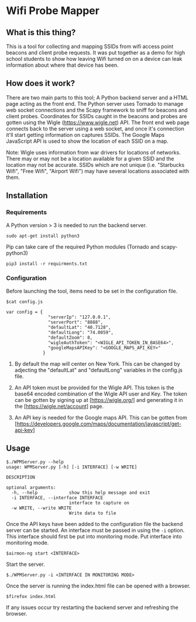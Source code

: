 # Wifi Probe Mapper

## What is this thing?
This is a tool for collecting and mapping SSIDs from wifi access point beacons and client probe requests. It was put together as a demo for high school students to show how leaving Wifi turned on on a device can leak information about where that device has been.

## How does it work?
There are two main parts to this tool; A Python backend server and a HTML page acting as the front end. The Python server uses Tornado to manage web socket connections and the Scapy framework to sniff for beacons and client probes. Coordinates for SSIDs caught in the beacons and probes are gotten using the Wigle (https://www.wigle.net) API. The front end web page connects back to the server using a web socket, and once it's connection it'll start getting information on captures SSIDs. The Google Maps JavaScript API is used to show the location of each SSID on a map.

Note: Wigle uses information from war drivers for locations of networks. There may or may not be a location available for a given SSID and the location may not be accurate. SSIDs which are not unique (i.e. "Starbucks Wifi", "Free Wifi", "Airport Wifi") may have several locations associated with them.

## Installation
### Requirements
A Python version > 3 is needed to run the backend server.
```
sudo apt-get install python3
```
Pip can take care of the required Python modules (Tornado and scapy-python3)
```
pip3 install -r requirments.txt 
```
### Configuration
Before launching the tool, items need to be set in the configuration file.
```
$cat config.js

var config = {
                "serverIp": "127.0.0.1",
                "serverPort": "8888",
                "defaultLat": "40.7128",
                "defaultLong": "74.0059",
                "defaultZoom": 8,
                "wigleAuthToken": "<WIGLE_API_TOKEN_IN_BASE64>",
                "googleMapsAPIKey": "<GOOGLE_MAPS_API_KEY>"
              }
```

1. By default the map will center on New York. This can be changed by adjecting the "defaultLat" and "defaultLong" variables in the config.js file.

1. An API token must be provided for the Wigle API. This token is the base64 encoded combination of the Wigle API user and Key. The token can be gotten by signing up at [https://wigle.org/] and generating it in the 
[https://wigle.net/account] page.

1. An API key is needed for the Google maps API. This can be gotten from [https://developers.google.com/maps/documentation/javascript/get-api-key]

## Usage

```
$./WPMServer.py --help
usage: WPMServer.py [-h] [-i INTERFACE] [-w WRITE]

DESCRIPTION

optional arguments:
  -h, --help            show this help message and exit
  -i INTERFACE, --interface INTERFACE
                        interface to capture on
  -w WRITE, --write WRITE
                        Write data to file
```

Once the API keys have been added to the configuration file the backend server can be started. An interface must be passed in using the `-i` option. This interface should first be put into monitoring mode.
Put interface into monitoring mode.
```
$airmon-ng start <INTERFACE>
```

Start the server.
```
$./WPMServer.py -i <INTERFACE IN MONITORING MODE>
``` 

Once the server is running the index.html file can be opened with a browser. 

```
$firefox index.html
```

If any issues occur try restarting the backend server and refreshing the browser.




